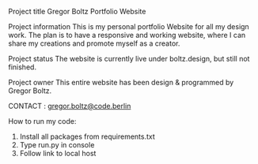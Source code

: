 Project title
Gregor Boltz Portfolio Website

Project information
This is my personal portfolio Website for all my design work. The plan is to have a responsive and working website, where I can share my creations and promote myself as a creator.

Project status
The website is currently live under boltz.design, but still not finished.

Project owner
This entire website has been design & programmed by Gregor Boltz. 

CONTACT : gregor.boltz@code.berlin

How to run my code:

1. Install all packages from requirements.txt 
2. Type run.py in console 
3. Follow link to local host
